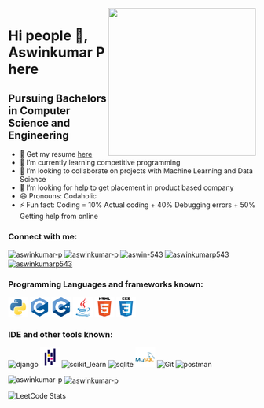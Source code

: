 <img align="right" width="300" height="300" src="https://media2.giphy.com/media/qgQUggAC3Pfv687qPC/200.webp">

# Hi people 👋, Aswinkumar P here 
## Pursuing Bachelors in Computer Science and Engineering 

- 🔭 Get my resume <a href="(https://docs.google.com/document/d/12c1e3gYkHFfDsoZJodrWLoo-V-fI6aVjA1esM3RwXR8/edit?usp=sharing)" target="blank">here</a>
- 🌱 I’m currently learning competitive programming  
- 👯 I’m looking to collaborate on projects with Machine Learning and Data Science
- 🤔 I’m looking for help to get placement in product based company
- 😄 Pronouns: Codaholic
- ⚡ Fun fact: Coding = 10% Actual coding + 40% Debugging errors + 50% Getting help from online  

<h3 align="left">Connect with me:</h3>
<p align="left">
  <a href="mailto:aswinkumar300245@gmail.com" target="blank"><img align="center" src="https://cdn.iconscout.com/icon/free/png-512/gmail-2981844-2476484.png" alt="aswinkumar-p" height="40" width="40" /></a>
<a href="https://linkedin.com/in/aswinkumar-p" target="blank"><img align="center" src="https://cdn.iconscout.com/icon/free/png-512/linkedin-160-461814.png" alt="aswinkumar-p" height="40" width="40" /></a>
<a href="https://leetcode.com/aswinkumar-p/" target="blank"><img align="center" src="https://cdn.iconscout.com/icon/free/png-512/leetcode-3521542-2944960.png" alt="aswin-543" height="40" width="40" /></a>
<a href="https://www.hackerrank.com/aswinkumarp543" target="blank"><img align="center" src="https://cdn.iconscout.com/icon/free/png-512/hackerrank-3521478-2944922.png" alt="aswinkumarp543" height="40" width="40" /></a>
<a href="https://instagram.com/aswinkumarp543" target="blank"><img align="center" src="https://cdn.iconscout.com/icon/free/png-256/instagram-1868978-1583142.png" alt="aswinkumarp543" height="40" width="40" /></a>
</p>

<h3 align="left">Programming Languages and frameworks known:</h3>
<p align="left"> 
<img src="https://raw.githubusercontent.com/devicons/devicon/master/icons/python/python-original.svg" alt="python" width="40" height="40"/>
<img src="https://raw.githubusercontent.com/devicons/devicon/master/icons/c/c-original.svg" alt="c" width="40" height="40"/> 
<img src="https://raw.githubusercontent.com/devicons/devicon/master/icons/cplusplus/cplusplus-original.svg" alt="c++" width="40" height="40"/>
<img src="https://raw.githubusercontent.com/devicons/devicon/master/icons/java/java-original.svg" alt="java" width="40" height="40"/>
<img src="https://raw.githubusercontent.com/devicons/devicon/master/icons/html5/html5-original-wordmark.svg" alt="html5" width="40" height="40"/>
<img src="https://raw.githubusercontent.com/devicons/devicon/master/icons/css3/css3-original-wordmark.svg" alt="css3" width="40" height="40"/>
</p>
<h3 align="left">IDE and other tools known:</h3>
<p align="left">
<img src="https://cdn.worldvectorlogo.com/logos/django.svg" alt="django" width="40" height="40"/>
<img src="https://raw.githubusercontent.com/devicons/devicon/2ae2a900d2f041da66e950e4d48052658d850630/icons/pandas/pandas-original.svg" alt="pandas" width="40" height="40"/>
<img src="https://upload.wikimedia.org/wikipedia/commons/0/05/Scikit_learn_logo_small.svg" alt="scikit_learn" width="40" height="40"/>
<img src="https://www.vectorlogo.zone/logos/sqlite/sqlite-icon.svg" alt="sqlite" width="40" height="40"/>
<img src="https://raw.githubusercontent.com/devicons/devicon/master/icons/mysql/mysql-original-wordmark.svg" alt="mysql" width="40" height="40"/>
<img src="https://www.vectorlogo.zone/logos/git-scm/git-scm-icon.svg" alt="Git" width="40" height="40"/>  
<img src="https://www.vectorlogo.zone/logos/getpostman/getpostman-icon.svg" alt="postman" width="40" height="40"/>
</p>

<p><img align="left" src="https://github-readme-stats.vercel.app/api/top-langs?username=aswinkumar-p&show_icons=true&locale=en&layout=compact" alt="aswinkumar-p" /></p>

<p>&nbsp;<img align="center" src="https://github-readme-stats.vercel.app/api?username=aswinkumar-p&show_icons=true&locale=en" alt="aswinkumar-p" /></p>

![LeetCode Stats](https://leetcode.card.workers.dev/aswinkumar-p?theme=dark&font=milonga&extension=null)

